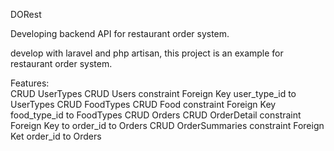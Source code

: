 DORest

Developing backend API for restaurant order system.

develop with laravel and php artisan, this project is an example for restaurant order system. 

Features:    
    CRUD UserTypes
    CRUD Users constraint Foreign Key user_type_id to UserTypes
    CRUD FoodTypes
    CRUD Food  constraint Foreign Key food_type_id to FoodTypes
    CRUD Orders
    CRUD OrderDetail constraint Foreign Key to order_id to Orders
    CRUD OrderSummaries constraint Foreign Ket order_id to Orders

